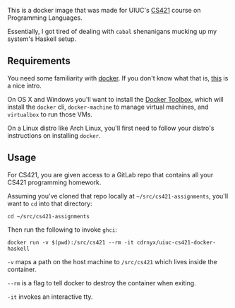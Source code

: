 This is a docker image that was made for UIUC's [CS421](https://courses.engr.illinois.edu/cs421/) course on Programming Languages.

Essentially, I got tired of dealing with `cabal` shenanigans mucking up my system's Haskell setup.

## Requirements

You need some familiarity with [docker](http://docker.com). If you don't know what that is, [this](http://blog.scottlowe.org/2014/03/11/a-quick-introduction-to-docker/) is a nice intro.

On OS X and Windows you'll want to install the [Docker Toolbox](https://www.docker.com/products/docker-toolbox), which will install the `docker` cli, `docker-machine` to manage virtual machines, and `virtualbox` to run those VMs. 

On a Linux distro like Arch Linux, you'll first need to follow your distro's instructions on installing `docker`.

## Usage

For CS421, you are given access to a GitLab repo that contains all your CS421 programming homework.

Assuming you've cloned that repo locally at `~/src/cs421-assignments`, you'll want to `cd` into that directory:

```
cd ~/src/cs421-assignments
```

Then run the following to invoke `ghci`:

```
docker run -v $(pwd):/src/cs421 --rm -it cdrnyx/uiuc-cs421-docker-haskell
```

`-v` maps a path on the host machine to `/src/cs421` which lives inside the container.

`--rm` is a flag to tell docker to destroy the container when exiting.

`-it` invokes an interactive tty.


